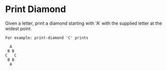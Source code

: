 ﻿# Print Diamond

Given a letter, print a diamond starting with 'A' with the supplied letter at the widest point.

```
For example: print-diamond 'C' prints

  A
 B B 
C   C
 B B 
  A 
``` 